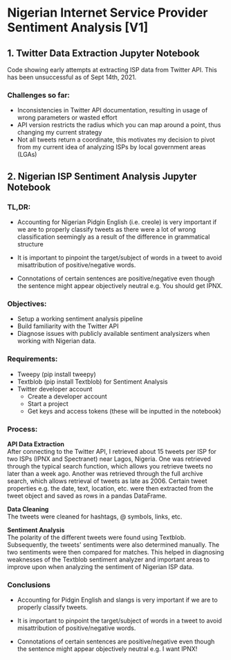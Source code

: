 # Nigerian Internet Service Provider Sentiment Analysis [V1]


## 1. Twitter Data Extraction Jupyter Notebook

Code showing early attempts at extracting ISP data from Twitter API. This has been unsuccessful as of Sept 14th, 2021.

### Challenges so far:
- Inconsistencies in Twitter API documentation, resulting in usage of wrong parameters or wasted effort
- API version restricts the radius which you can map around a point, thus changing my current strategy
- Not all tweets return a coordinate, this motivates my decision to pivot from my current idea of analyzing ISPs by local government areas (LGAs)


## 2. Nigerian ISP Sentiment Analysis Jupyter Notebook

### TL,DR:
- Accounting for Nigerian Pidgin English (i.e. creole) is very important if we are to properly classify tweets as there were a lot of wrong classification seemingly as a result of the difference in grammatical structure

- It is important to pinpoint the target/subject of words in a tweet to avoid misattribution of positive/negative words.

- Connotations of certain sentences are positive/negative even though the sentence might appear objectively neutral e.g. You should get IPNX. 

### Objectives:
- Setup a working sentiment analysis pipeline
- Build familiarity with the Twitter API
- Diagnose issues with publicly available sentiment analysizers when working with Nigerian data.

### Requirements:
- Tweepy (pip install tweepy)
- Textblob (pip install Textblob) for Sentiment Analysis
- Twitter developer account
  - Create a developer account
  - Start a project
  - Get keys and access tokens (these will be inputted in the notebook)

### Process:

**API Data Extraction**\
After connecting to the Twitter API, I retrieved about 15 tweets per ISP for two ISPs (IPNX and Spectranet) near Lagos, Nigeria. One was retrieved through the typical search function, which allows you retrieve tweets no later than a week ago. Another was retrieved through the full archive search, which allows retrieval of tweets as late as 2006. Certain tweet properties e.g. the date, text, location, etc. were then extracted from the tweet object and saved as rows in a pandas DataFrame.

**Data Cleaning**\
The tweets were cleaned for hashtags, @ symbols, links, etc.


**Sentiment Analysis**\
The polarity of the different tweets were found using Textblob. Subsequently, the tweets' sentiments were also determined manually. The two sentiments were then compared for matches. This helped in diagnosing weaknesses of the Textblob sentiment analyzer and important areas to improve upon when analyzing the sentiment of Nigerian ISP data.

### Conclusions
- Accounting for Pidgin English and slangs is very important if we are to properly classify tweets.

- It is important to pinpoint the target/subject of words in a tweet to avoid misattribution of positive/negative words.

- Connotations of certain sentences are positive/negative even though the sentence might appear objectively neutral e.g. I want IPNX! 

